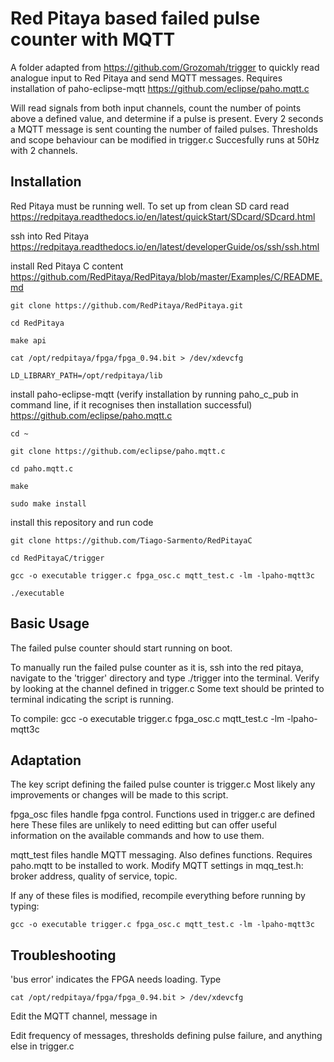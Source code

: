 # Red Pitaya based failed pulse counter with MQTT

A folder adapted from https://github.com/Grozomah/trigger to quickly read analogue input to Red Pitaya and send MQTT messages.
Requires installation of paho-eclipse-mqtt https://github.com/eclipse/paho.mqtt.c 

Will read signals from both input channels, count the number of points above a defined value, and determine if a pulse is present. 
Every 2 seconds a MQTT message is sent counting the number of failed pulses.
Thresholds and scope behaviour can be modified in trigger.c
Succesfully runs at 50Hz with 2 channels.

## Installation

Red Pitaya must be running well. To set up from clean SD card read https://redpitaya.readthedocs.io/en/latest/quickStart/SDcard/SDcard.html

ssh into Red Pitaya https://redpitaya.readthedocs.io/en/latest/developerGuide/os/ssh/ssh.html

install Red Pitaya C content https://github.com/RedPitaya/RedPitaya/blob/master/Examples/C/README.md
```
git clone https://github.com/RedPitaya/RedPitaya.git

cd RedPitaya

make api

cat /opt/redpitaya/fpga/fpga_0.94.bit > /dev/xdevcfg

LD_LIBRARY_PATH=/opt/redpitaya/lib
```

install paho-eclipse-mqtt (verify installation by running paho_c_pub in command line, if it recognises then installation successful) https://github.com/eclipse/paho.mqtt.c

```
cd ~

git clone https://github.com/eclipse/paho.mqtt.c

cd paho.mqtt.c

make

sudo make install
```
install this repository and run code

```
git clone https://github.com/Tiago-Sarmento/RedPitayaC

cd RedPitayaC/trigger

gcc -o executable trigger.c fpga_osc.c mqtt_test.c -lm -lpaho-mqtt3c

./executable
```

## Basic Usage

The failed pulse counter should start running on boot.

To manually run the failed pulse counter as it is, ssh into the red pitaya, navigate to the 'trigger' directory and type ./trigger into the terminal.
Verify by looking at the channel defined in trigger.c
Some text should be printed to terminal indicating the script is running.

To compile:
gcc -o executable trigger.c fpga_osc.c mqtt_test.c -lm -lpaho-mqtt3c

## Adaptation
The key script defining the failed pulse counter is trigger.c
Most likely any improvements or changes will be made to this script. 

fpga_osc files handle fpga control. Functions used in trigger.c are defined here
These files are unlikely to need editting but can offer useful information on the available commands and how to use them. 

mqtt_test files handle MQTT messaging. Also defines functions. Requires paho.mqtt to be installed to work.
Modify MQTT settings in mqq_test.h: broker address, quality of service, topic. 

If any of these files is modified, recompile everything before running by typing: 
```
gcc -o executable trigger.c fpga_osc.c mqtt_test.c -lm -lpaho-mqtt3c
```



## Troubleshooting
'bus error' indicates the FPGA needs loading. Type 
```
cat /opt/redpitaya/fpga/fpga_0.94.bit > /dev/xdevcfg
```



Edit the MQTT channel, message in 

Edit frequency of messages, thresholds defining pulse failure, and anything else in trigger.c




  
